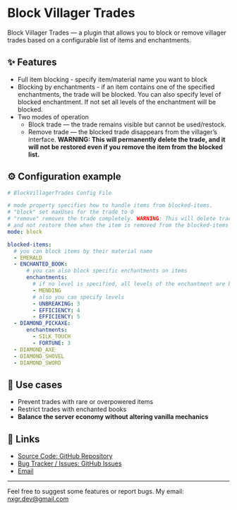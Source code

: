# Block Villager Trades

Block Villager Trades — a plugin that allows you to block or remove villager trades based on a configurable list of items and enchantments.

## ✨ Features

- Full item blocking - specify item/material name you want to block
- Blocking by enchantments - if an item contains one of the specified enchantments, the trade will be blocked. You can also specify level of blocked enchantment. If not set all levels of  the enchantment will be blocked.
- Two modes of operation
  - Block trade — the trade remains visible but cannot be used/restock.
  - Remove trade — the blocked trade disappears from the villager’s interface. **WARNING: This will permanently delete the trade, and it will not be restored even if you remove the item from the blocked list.**



## ⚙️ Configuration example

```yml
# BlockVillagerTrades Config File

# mode property specifies how to handle items from blocked-items. 
# "block" set maxUses for the trade to 0
# "remove" removes the trade completely. WARNING: This will delete trades permanently 
# and not restore them when the item is removed from the blocked-items list.
mode: block

blocked-items:
  # you can block items by their material name
  - EMERALD
  - ENCHANTED_BOOK:
      # you can also block specific enchantments on items
      enchantments:
        # if no level is specified, all levels of the enchantment are blocked
        - MENDING
        # also you can specify levels
        - UNBREAKING: 3
        - EFFICIENCY: 4
        - EFFICIENCY: 5
  - DIAMOND_PICKAXE:
      enchantments:
        - SILK_TOUCH
        - FORTUNE: 3
  - DIAMOND_AXE
  - DIAMOND_SHOVEL
  - DIAMOND_SWORD
```


## 🎯 Use cases

- Prevent trades with rare or overpowered items
- Restrict trades with enchanted books
- **Balance the server economy without altering vanilla mechanics**

## 🔗 Links
- [Source Code: GitHub Repository](https://github.com/nickxgrom/block-villager-trades)
- [Bug Tracker / Issues: GitHub Issues](https://github.com/nickxgrom/block-villager-trades/issues)
- [Email](mailto:nxgr.dev@gmail.com)

--- 
Feel free to suggest some features or report bugs. My email: [nxgr.dev@gmail.com](mailto:nxgr.dev@gmail.com)

